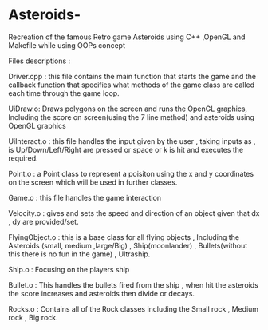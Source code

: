 # Asteroids-
Recreation of the famous Retro game Asteroids using C++ ,OpenGL and Makefile while using OOPs concept

Files descriptions :

Driver.cpp : this file contains the main function that starts the game and the callback function that specifies what methods of the game class are called each time through the game loop.

UiDraw.o: Draws polygons on the screen and runs the OpenGL graphics, Including the score on screen(using the 7 line method) and asteroids using OpenGL graphics

UiInteract.o : this file handles the input given by the user , taking inputs as , is Up/Down/Left/Right are pressed or space or k is hit and executes the required.

Point.o : a Point class to represent a poisiton using the x and y coordinates on the screen which will be used in further classes.

Game.o : this file handles the game interaction

Velocity.o : gives and sets the speed and direction of an object given that dx , dy are provided/set.

FlyingObject.o : this is a base class for all flying objects , Including the Asteroids (small, medium ,large/Big) , Ship(moonlander) , Bullets(without this there is no fun in the game) , Ultraship.

Ship.o : Focusing on the players ship

Bullet.o : This handles the bullets fired from the ship , when hit the asteroids the score increases and asteroids then divide or decays.

Rocks.o : Contains all of the Rock classes including the Small rock , Medium rock , Big rock.
